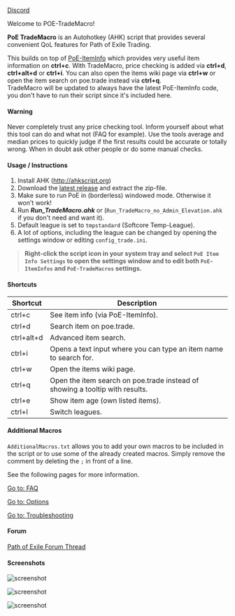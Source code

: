 [Discord](https://discord.gg/taKZqWw)   

Welcome to POE-TradeMacro!

**PoE TradeMacro** is an Autohotkey (AHK) script that provides several convenient QoL features for Path of Exile Trading.

This builds on top of [PoE-ItemInfo](https://github.com/aRTy42/POE-ItemInfo) which provides very useful item information on **ctrl+c**.
With TradeMacro, price checking is added via **ctrl+d**, **ctrl+alt+d** or **ctrl+i**. You can also open the items wiki page via **ctrl+w** or open the item search on poe.trade instead via **ctrl+q**.   
TradeMacro will be updated to always have the latest PoE-ItemInfo code, you don't have to run their script since it's included here.


#### Warning ####

Never completely trust any price checking tool. Inform yourself about what this tool can do and what not (FAQ for example). Use the tools average and median prices to quickly judge if the first results could be accurate or totally wrong. When in doubt ask other people or do some manual checks.

#### Usage / Instructions ####

1. Install AHK (http://ahkscript.org)
2. Download the [latest release](https://github.com/POE-TradeMacro/POE-TradeMacro/releases/latest) and extract the zip-file. 
3. Make sure to run PoE in (borderless) windowed mode. Otherwise it won't work!
4. Run **_Run_TradeMacro.ahk_** or (`Run_TradeMacro_no_Admin_Elevation.ahk` if you don't need and want it).
5. Default league is set to `tmpstandard` (Softcore Temp-League).
6. A lot of options, including the league can be changed by opening the settings window or editing `config_trade.ini`.   

> **Right-click the script icon in your system tray and select `PoE Item Info Settings` to open the settings window and to edit both `PoE-ItemInfos` and `PoE-TradeMacros` settings.**


#### Shortcuts ####


|Shortcut|Description|
|---	|---	|
| ctrl+c      | See item info (via PoE-ItemInfo). 
| ctrl+d      | Search item on poe.trade.
| ctrl+alt+d  | Advanced item search. 
| ctrl+i      | Opens a text input where you can type an item name to search for.
| ctrl+w      | Open the items wiki page. 
| ctrl+q      | Open the item search on poe.trade instead of showing a tooltip with results.
| ctrl+e      | Show item age (own listed items).
| ctrl+l      | Switch leagues.

#### Additional Macros ####

`AdditionalMacros.txt` allows you to add your own macros to be included in the script or to use some of the already created macros. Simply remove the comment by deleting the `;` in front of a line.

See the following pages for more information.

[Go to: FAQ](https://github.com/POE-TradeMacro/POE-TradeMacro/wiki/FAQ)

[Go to: Options](https://github.com/POE-TradeMacro/POE-TradeMacro/wiki/Options)

[Go to: Troubleshooting](https://github.com/POE-TradeMacro/POE-TradeMacro/wiki/Troubleshooting)

#### Forum ####

[Path of Exile Forum Thread](https://www.pathofexile.com/forum/view-thread/1757730)

#### Screenshots ####

![screenshot](http://i.imgur.com/Zw2frfP.png)   

![screenshot](http://i.imgur.com/Q3V9ODC.png)   

![screenshot](http://i.imgur.com/ThuzbtI.png)
